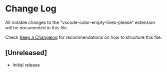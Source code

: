 # Change Log

All notable changes to the "vscode-color-empty-lines-please" extension will be documented in this file.

Check [Keep a Changelog](http://keepachangelog.com/) for recommendations on how to structure this file.

## [Unreleased]

- Initial release